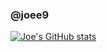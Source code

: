 ### @joee9


<!---
- 👋 Hi, I’m @joee9
- 👀 I’m interested in ...
- 🌱 I’m currently learning ...
- 💞️ I’m looking to collaborate on ...
- 📫 How to reach me ...j
I am currently working on a summer research project in theoretical physics, where using numerical methods, I simulate in python the evolution of neutron stars.


joee9/joee9 is a ✨ special ✨ repository because its `README.md` (this file) appears on your GitHub profile.
You can click the Preview link to take a look at your changes.

This is a test. I want to see commit, etc. from working copy.
--->
[![Joe's GitHub stats](https://github-readme-stats.vercel.app/api?username=joee9)](https://github.com/anuraghazra/github-readme-stats)
